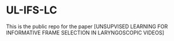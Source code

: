 # UL-IFS-LC
This is the public repo for the paper [UNSUPVISED LEARNING FOR INFORMATIVE FRAME SELECTION IN LARYNGOSCOPIC VIDEOS]
